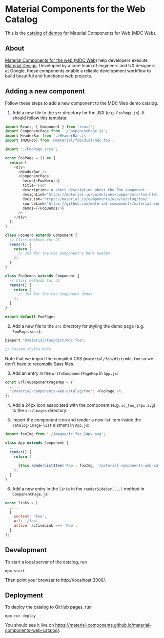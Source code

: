 # Material Components for the Web Catalog

This is the [catalog of demos](https://material-components.github.io/material-components-web-catalog/) for Material Components for Web (MDC Web).

## About

[Material Components for the web (MDC Web)](https://github.com/material-components/material-components-web) help developers execute [Material Design](https://www.material.io).
Developed by a core team of engineers and UX designers at Google, these components enable a reliable development workflow to build beautiful and functional web projects.

## Adding a new component

Follow these steps to add a new component to the MDC Web demo catalog.

1. Add a new file to the `src` directory for the JSX (e.g. `FooPage.js`). It should follow this template:

```js
import React, { Component } from 'react';
import ComponentPage from './ComponentPage.js';
import HeaderBar from './HeaderBar.js';
import {MDCFoo} from '@material/foo/dist/mdc.foo';

import './FooPage.scss';

const FooPage = () => {
  return (
    <div>
      <HeaderBar />
      <ComponentPage
        hero={<FooHero/>}
        title='Foo'
        description='A short description about the Foo component.'
        designLink='https://material.io/guidelines/components/foo.html'
        docsLink='https://material.io/components/web/catalog/foo/'
        sourceLink='https://github.com/material-components/material-components-web/tree/master/packages/mdc-foo'
        demos={<FooDemos/>}
      />
    </div>
  );
}

class FooHero extends Component {
  // Class methods for JS
  render() {
    return (
      // JSX for the Foo component's hero header
    );
  }
}

class FooDemos extends Component {
  // Class methods for JS
  render() {
    return (
      // JSX for the Foo component demos
    );
  }
}

export default FooPage;

```

2. Add a new file to the `src` directory for styling the demo page (e.g. `FooPage.scss`):

```js
@import "@material/foo/dist/mdc.foo";

// Custom styles here
```

Note that we import the compiled CSS `@material/foo/dist/mdc.foo` so we don't have to recompile Sass files.

3. Add an entry in the `urlToComponentPageMap` in `App.js`:

```js
const urlToComponentPageMap = {
  ...,
  '/material-components-web-catalog/foo': <FooPage />,
};
```

4. Add a 24px icon associated with the component (e.g. `ic_foo_24px.svg`) to the `src/images` directory.

5. Import the component icon and render a new list item inside the `catalog-image-list` element in `App.js`:

```js
import fooImg from './images/ic_foo_24px.svg';
```

```js
class App extends Component {
  ...
  render() {
    return (
      ...
      {this.renderListItem('Foo', fooImg, '/material-components-web-catalog/foo')}
    );
  }
}
```

6. Add a new entry in the `links` in the `renderSidebar(...)` method in `ComponentPage.js`:

```js
const links = [
  ...,
  {
    content: 'Foo',
    url: '/foo',
    active: activeLink === 'Foo',
  }
];
```

## Development

To start a local server of the catalog, run

```
npm start
```
Then point your browser to http://localhost:3000/.

## Deployment

To deploy the catalog to GitHub pages, run

```
npm run deploy
```
You should see it live on https://material-components.github.io/material-components-web-catalog/.
